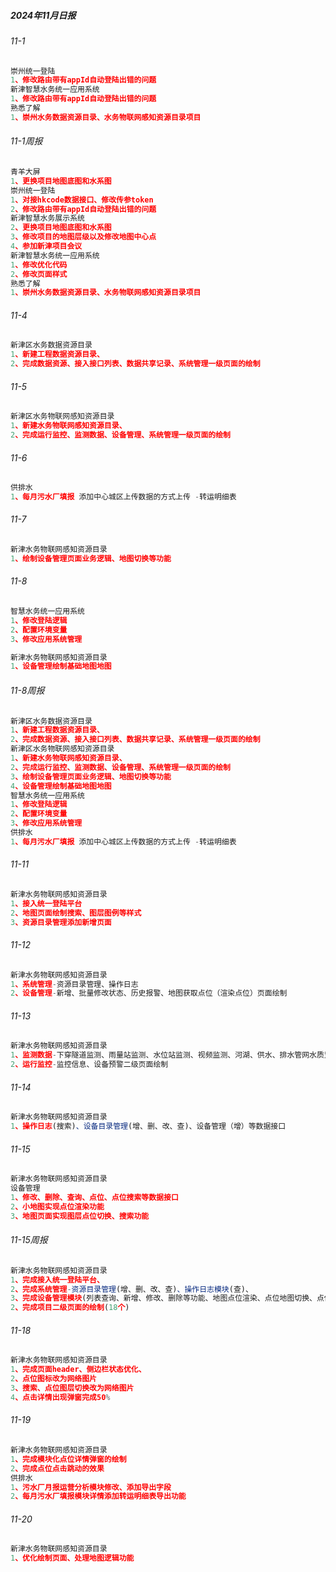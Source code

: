 <!--
 * @Description: 
 * @Version: 2.0
 * @Autor: GXY
 * @Date: 2024-11-01 11:37:26
 * @LastEditors: GXY
 * @LastEditTime: 2024-11-19 17:37:14
-->
##### 2024年11月日报

###### 11-1
```js
崇州统一登陆
1、修改路由带有appId自动登陆出错的问题
新津智慧水务统一应用系统
1、修改路由带有appId自动登陆出错的问题
熟悉了解
1、崇州水务数据资源目录、水务物联网感知资源目录项目
```

###### 11-1周报
```js
青羊大屏
1、更换项目地图底图和水系图
崇州统一登陆
1、对接hkcode数据接口、修改传参token
2、修改路由带有appId自动登陆出错的问题
新津智慧水务展示系统
2、更换项目地图底图和水系图
3、修改项目的地图层级以及修改地图中心点
4、参加新津项目会议
新津智慧水务统一应用系统
1、修改优化代码
2、修改页面样式
熟悉了解
1、崇州水务数据资源目录、水务物联网感知资源目录项目
```

###### 11-4
```js
新津区水务数据资源目录
1、新建工程数据资源目录、
2、完成数据资源、接入接口列表、数据共享记录、系统管理一级页面的绘制
```
###### 11-5
```js
新津区水务物联网感知资源目录
1、新建水务物联网感知资源目录、
2、完成运行监控、监测数据、设备管理、系统管理一级页面的绘制
```
###### 11-6
```js
供排水
1、每月污水厂填报 添加中心城区上传数据的方式上传 -转运明细表
```
###### 11-7
```js
新津水务物联网感知资源目录
1、绘制设备管理页面业务逻辑、地图切换等功能
```
###### 11-8
```js
智慧水务统一应用系统
1、修改登陆逻辑
2、配置环境变量
3、修改应用系统管理

新津水务物联网感知资源目录
1、设备管理绘制基础地图地图
```

###### 11-8周报
```js
新津区水务数据资源目录
1、新建工程数据资源目录、
2、完成数据资源、接入接口列表、数据共享记录、系统管理一级页面的绘制
新津区水务物联网感知资源目录
1、新建水务物联网感知资源目录、
2、完成运行监控、监测数据、设备管理、系统管理一级页面的绘制
3、绘制设备管理页面业务逻辑、地图切换等功能
4、设备管理绘制基础地图地图
智慧水务统一应用系统
1、修改登陆逻辑
2、配置环境变量
3、修改应用系统管理
供排水
1、每月污水厂填报 添加中心城区上传数据的方式上传 -转运明细表
```

###### 11-11
```js
新津水务物联网感知资源目录
1、接入统一登陆平台
2、地图页面绘制搜索、图层图例等样式
3、资源目录管理添加新增页面
```

###### 11-12
```js
新津水务物联网感知资源目录
1、系统管理-资源目录管理、操作日志
2、设备管理-新增、批量修改状态、历史报警、地图获取点位（渲染点位）页面绘制
```

###### 11-13
```js
新津水务物联网感知资源目录
1、监测数据-下穿隧道监测、雨量站监测、水位站监测、视频监测、河湖、供水、排水管网水质监测、污水处理厂水质监测、监测井水温监测、监测井埋深监测、监测井水质监测二级页面绘制
2、运行监控-监控信息、设备预警二级页面绘制
```
###### 11-14
```js
新津水务物联网感知资源目录
1、操作日志(搜索)、设备目录管理(增、删、改、查)、设备管理（增）等数据接口
```
###### 11-15
```js
新津水务物联网感知资源目录
设备管理
1、修改、删除、查询、点位、点位搜索等数据接口
2、小地图实现点位渲染功能
3、地图页面实现图层点位切换、搜索功能
```
###### 11-15周报
```js
新津水务物联网感知资源目录
1、完成接入统一登陆平台、
2、完成系统管理-资源目录管理(增、删、改、查)、操作日志模块(查)、
3、完成设备管理模块(列表查询、新增、修改、删除等功能、地图点位渲染、点位地图切换、点位搜索等功能)
2、完成项目二级页面的绘制(18个)
```
###### 11-18
```js
新津水务物联网感知资源目录
1、完成页面header、侧边栏状态优化、
2、点位图标改为网络图片
3、搜索、点位图层切换改为网络图片
4、点击详情出现弹窗完成50%
```
###### 11-19
```js
新津水务物联网感知资源目录
1、完成模块化点位详情弹窗的绘制
2、完成点位点击跳动的效果
供排水
1、污水厂月报运营分析模块修改、添加导出字段
2、每月污水厂填报模块详情添加转运明细表导出功能
```
###### 11-20
```js
新津水务物联网感知资源目录
1、优化绘制页面、处理地图逻辑功能
```

